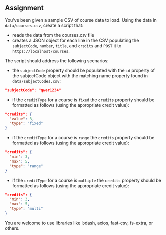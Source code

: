 ## Assignment

You've been given a sample CSV of course data to load. Using the data in `data/courses.csv`, create a script that:

- reads the data from the courses.csv file
- creates a JSON object for each line in the CSV populating the `subjectCode`, `number`, `title`, and `credits` and `POST` it to `https://localhost/courses`.

The script should address the following scenarios:

- the `subjectCode` property should be populated with the `id` property of the subjectCode object with the matching name property found in `data/subjectCodes.csv`:

```json
"subjectCode": "qwer1234"
```

- if the `creditType` for a course is `fixed` the `credits` property should be formatted as follows (using the appropriate credit value):

```json
"credits": {
  "value": 3,
  "type": "fixed"
}
```

- if the `creditType` for a course is `range` the `credits` property should be formatted as follows (using the appropriate credit value):

```json
"credits": {
  "min": 3,
  "max": 5,
  "type": "range"
}
```

- if the `creditType` for a course is `multiple` the `credits` property should be formatted as follows (using the appropriate credit value):

```json
"credits": {
  "min": 3,
  "max": 5,
  "type": "multi"
}
```

You are welcome to use libraries like lodash, axios, fast-csv, fs-extra, or others.
